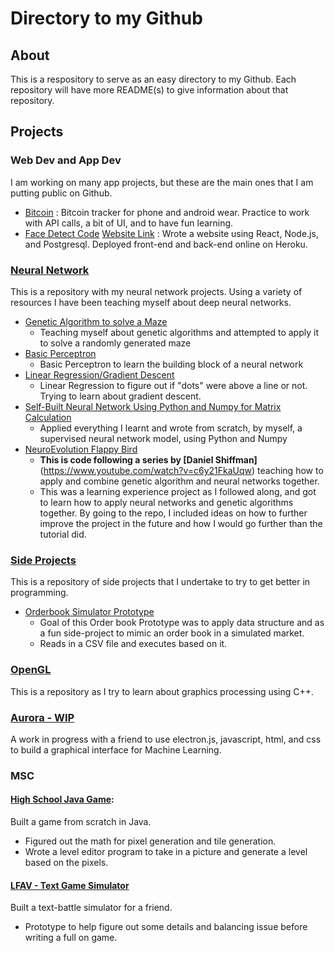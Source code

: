 # Directory to my Github
## About
This is a respository to serve as an easy directory to my Github. Each repository will have more README(s) to give information about that repository. 
## Projects
### Web Dev and App Dev
I am working on many app projects, but these are the main ones that I am putting public on Github. 
- [Bitcoin](https://github.com/justinwlin/Bitcoin) : Bitcoin tracker for phone and android wear. Practice to work with API calls, a bit of UI, and to have fun learning.
- [Face Detect Code](https://github.com/justinwlin/WebDev/tree/master/FaceDetect-Project) [Website Link](https://smartbrainjwl.herokuapp.com/) : Wrote a website using React, Node.js, and Postgresql. Deployed front-end and back-end online on Heroku.

### [Neural Network](https://github.com/justinwlin/Neural-Network)
This is a repository with my neural network projects. Using a variety of resources I have been teaching myself about deep neural networks.
  - [Genetic Algorithm to solve a Maze](https://github.com/justinwlin/Neural-Network/tree/master/MazeGeneration)
    - Teaching myself about genetic algorithms and attempted to apply it to solve a randomly generated maze
  - [Basic Perceptron](https://github.com/justinwlin/Neural-Network/tree/master/CC_Perceptron)
    - Basic Perceptron to learn the building block of a neural network
  - [Linear Regression/Gradient Descent](https://github.com/justinwlin/Neural-Network/tree/master/linearRegression)
    - Linear Regression to figure out if "dots" were above a line or not. Trying to learn about gradient descent.
  - [Self-Built Neural Network Using Python and Numpy for Matrix Calculation](https://github.com/justinwlin/Neural-Network/tree/master/Neural_Network_Numpy)
    - Applied everything I learnt and wrote from scratch, by myself, a supervised neural network model, using Python and Numpy
  - [NeuroEvolution Flappy Bird](https://github.com/justinwlin/Neural-Network/tree/master/FlappyBird_Neural_Network)
    - **This is code following a series by [Daniel Shiffman]**(https://www.youtube.com/watch?v=c6y21FkaUqw) teaching how to apply and combine genetic algorithm and neural networks together.
    - This was a learning experience project as I followed along, and got to learn how to apply neural networks and genetic algorithms together. By going to the repo, I included ideas on how to further improve the project in the future and how I would go further than the tutorial did. 
### [Side Projects](https://github.com/justinwlin/Side_Projects)
This is a repository of side projects that I undertake to try to get better in programming.
  - [Orderbook Simulator Prototype](https://github.com/justinwlin/Side_Projects/tree/master/OrderBook%20Prototype)
    - Goal of this Order book Prototype was to apply data structure and as a fun side-project to mimic an order book in a simulated market.
    - Reads in a CSV file and executes based on it. 
### [OpenGL](https://github.com/justinwlin/OpenGL)
This is a repository as I try to learn about graphics processing using C++.

### [Aurora - WIP](https://github.com/SteveUcho/Aurora)
A work in progress with a friend to use electron.js, javascript, html, and css to build a graphical interface for Machine Learning.

### MSC
#### [High School Java Game](https://github.com/justinwlin/HS_Final_Java_Game):
Built a game from scratch in Java. 
  - Figured out the math for pixel generation and tile generation.
  - Wrote a level editor program to take in a picture and generate a level based on the pixels.
#### [LFAV - Text Game Simulator](https://github.com/justinwlin/LFAV)
Built a text-battle simulator for a friend. 
  - Prototype to help figure out some details and balancing issue before writing a full on game.
